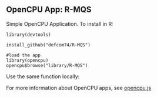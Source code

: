 OpenCPU App: R-MQS
-------------------

Simple OpenCPU Application. To install in R:

    library(devtools)
    
    install_github("defcom74/R-MQS")

    #load the app
    library(opencpu)
    opencpu$browse("library/R-MQS")

Use the same function locally:

    

For more information about OpenCPU apps, see [opencpu.js](https://github.com/jeroenooms/opencpu.js#readme)

